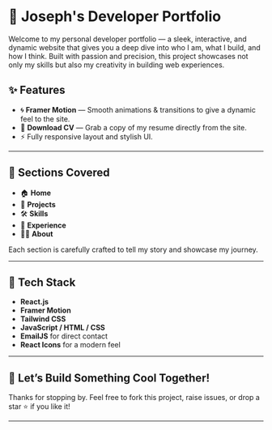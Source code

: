# 🚀 Joseph's Developer Portfolio

Welcome to my personal developer portfolio — a sleek, interactive, and dynamic website that gives you a deep dive into who I am, what I build, and how I think. Built with passion and precision, this project showcases not only my skills but also my creativity in building web experiences.

## ✨ Features

- 🌀 **Framer Motion** — Smooth animations & transitions to give a dynamic feel to the site.
- 📄 **Download CV** — Grab a copy of my resume directly from the site.
- ⚡ Fully responsive layout and stylish UI.

---

## 📌 Sections Covered

- 🏠 **Home**
- 📁 **Projects**
- 🛠️ **Skills**
- 💼 **Experience**
- 🧑‍🎓 **About**

Each section is carefully crafted to tell my story and showcase my journey.

---

## 🔧 Tech Stack

- **React.js**
- **Framer Motion**
- **Tailwind CSS**
- **JavaScript / HTML / CSS**
- **EmailJS** for direct contact
- **React Icons** for a modern feel

---

## 🤘 Let’s Build Something Cool Together!

Thanks for stopping by. Feel free to fork this project, raise issues, or drop a star ⭐️ if you like it!

---